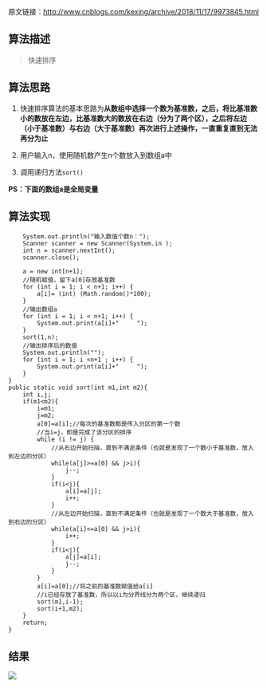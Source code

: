 原文链接：http://www.cnblogs.com/kexing/archive/2018/11/17/9973845.html
## 算法描述

> 快速排序

## 算法思路

1. 快速排序算法的基本思路为**从数组中选择一个数为基准数，之后，将比基准数小的数放在左边，比基准数大的数放在右边（分为了两个区），之后将左边（小于基准数）与右边（大于基准数）再次进行上述操作，一直重复直到无法再分为止**

2. 用户输入n，使用随机数产生n个数放入到数组a中

3. 调用递归方法`sort()` 

**PS：下面的数组a是全局变量**

## 算法实现
		System.out.println("输入数值个数n：");
		Scanner	scanner = new Scanner(System.in	);
		int n = scanner.nextInt();
		scanner.close();

		a = new int[n+1];
		//随机赋值，留下a[0]存放基准数
		for (int i = 1; i < n+1; i++) {
			a[i]= (int) (Math.random()*100);
		}
		//输出数组a
		for (int i = 1; i < n+1; i++) {
			System.out.print(a[i]+"		");
		}
		sort(1,n);
		//输出排序后的数值
		System.out.println("");
		for (int i = 1; i <n+1 ; i++) {
			System.out.print(a[i]+"		");
		}
	}
	public static void sort(int m1,int m2){
		int i,j;
		if(m1<m2){
			i=m1;
			j=m2;
			a[0]=a[i];//每次的基准数都是传入分区的第一个数
			//当i=j，即是完成了该分区的排序
			while (i != j) {
				//从右边开始扫描，直到不满足条件（也就是发现了一个数小于基准数，放入到左边的分区）
				while(a[j]>=a[0] && j>i){
					j--;
				}
				if(i<j){
					a[i]=a[j];
					i++;
				}
				//从左边开始扫描，直到不满足条件（也就是发现了一个数大于基准数，放入到右边的分区）
				while(a[i]<=a[0] && j>i){
					i++;
				}
				if(i<j){
					a[j]=a[i];
					j--;
				}
			}
			a[i]=a[0];//将之前的基准数赋值给a[i]
			//i已经存放了基准数，所以以i为分界线分为两个区，继续递归
			sort(m1,i-1);
			sort(i+1,m2);
		}
		return;
	}

## 结果
![](https://img2018.cnblogs.com/blog/1210268/201811/1210268-20181117142022646-1529638680.png)